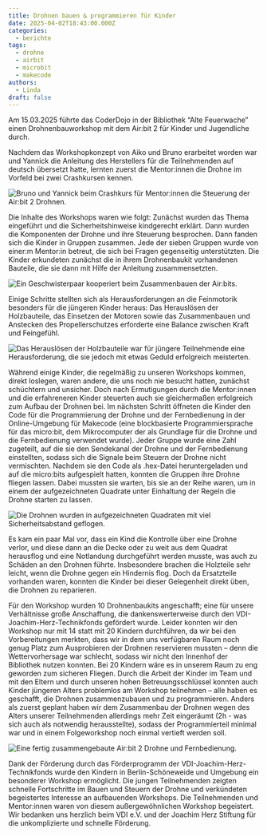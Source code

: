 ```yaml
---
title: Drohnen bauen & programmieren für Kinder
date: 2025-04-02T18:43:00.000Z
categories:
  - berichte
tags:
  - drohne
  - airbit
  - microbit
  - makecode
authors:
  - Linda
draft: false
---
```

Am 15.03.2025 führte das CoderDojo in der Bibliothek “Alte Feuerwache” einen Drohnenbauworkshop mit dem Air:bit 2 für Kinder und Jugendliche durch.

Nachdem das Workshopkonzept von Aiko und Bruno erarbeitet worden war und Yannick die Anleitung des Herstellers für die Teilnehmenden auf deutsch übersetzt hatte, lernten zuerst die Mentor:innen die Drohne im Vorfeld bei zwei Crashkursen kennen.

![Bruno und Yannick beim Crashkurs für Mentor:innen die Steuerung der Air:bit 2 Drohnen.](/images/cms/dsc_1695.jpg "Bruno und Yannick beim Crashkurs für Mentor:innen die Steuerung der Air:bit 2 Drohnen.")

Die Inhalte des Workshops waren wie folgt: Zunächst wurden das Thema eingeführt und die Sicherheitshinweise kindgerecht erklärt. Dann wurden die Komponenten der Drohne und ihre Steuerung besprochen. Dann fanden sich die Kinder in Gruppen zusammen. Jede der sieben Gruppen wurde von einer:m Mentor:in betreut, die sich bei Fragen gegenseitig unterstützten. Die Kinder erkundeten zunächst die in ihrem Drohnenbaukit vorhandenen Bauteile, die sie dann mit Hilfe der Anleitung zusammensetzten. 

![Ein Geschwisterpaar kooperiert beim Zusammenbauen der Air:bits.](/images/cms/dsc_1699.jpg "Ein Geschwisterpaar kooperiert beim Zusammenbauen der Air:bits.")

Einige Schritte stellten sich als Herausforderungen an die Feinmotorik besonders für die jüngeren Kinder heraus: Das Herauslösen der Holzbauteile, das Einsetzen der Motoren sowie das Zusammenbauen und Anstecken des Propellerschutzes erforderte eine Balance zwischen Kraft und Feingefühl. 

![Das Herauslösen der Holzbauteile war für jüngere Teilnehmende eine Herausforderung, die sie jedoch mit etwas Geduld erfolgreich meisterten.](/images/cms/dsc_1696.jpg "Das Herauslösen der Holzbauteile war für jüngere Teilnehmende eine Herausforderung, die sie jedoch mit etwas Geduld erfolgreich meisterten.")

Während einige Kinder, die regelmäßig zu unseren Workshops kommen, direkt loslegen, waren andere, die uns noch nie besucht hatten, zunächst schüchtern und unsicher. Doch nach Ermutigungen durch die Mentor:innen und die erfahreneren Kinder steuerten auch sie gleichermaßen erfolgreich zum Aufbau der Drohnen bei. Im nächsten Schritt öffneten die Kinder den Code für die Programmierung der Drohne und der Fernbedienung in der Online-Umgebung für Makecode (eine blockbasierte Programmiersprache für das micro:bit, dem Mikrocomputer der als Grundlage für die Drohne und die Fernbedienung verwendet wurde). Jeder Gruppe wurde eine Zahl zugeteilt, auf die sie den Sendekanal der Drohne und der Fernbedienung einstellten, sodass sich die Signale beim Steuern der Drohne nicht vermischten. Nachdem sie den Code als .hex-Datei heruntergeladen und auf die micro:bits aufgespielt hatten, konnten die Gruppen ihre Drohne fliegen lassen. Dabei mussten sie warten, bis sie an der Reihe waren, um in einem der aufgezeichneten Quadrate unter Einhaltung der Regeln die Drohne starten zu lassen. 

![Die Drohnen wurden in aufgezeichneten Quadraten mit viel Sicherheitsabstand geflogen.](/images/cms/dsc_1703.jpg "Die Drohnen wurden in aufgezeichneten Quadraten mit viel Sicherheitsabstand geflogen.")

Es kam ein paar Mal vor, dass ein Kind die Kontrolle über eine Drohne verlor, und diese dann an die Decke oder zu weit aus dem Quadrat herausflog und eine Notlandung durchgeführt werden musste, was auch zu Schäden an den Drohnen führte. Insbesondere brachen die Holzteile sehr leicht, wenn die Drohne gegen ein Hindernis flog. Doch da Ersatzteile vorhanden waren, konnten die Kinder bei dieser Gelegenheit direkt üben, die Drohnen zu reparieren. 

Für den Workshop wurden 10 Drohnenbaukits angeschafft; eine für unsere Verhältnisse große Anschaffung, die dankenswerterweise durch den VDI-Joachim-Herz-Technikfonds gefördert wurde. Leider konnten wir den Workshop nur mit 14 statt mit 20 Kindern durchführen, da wir bei den Vorbereitungen merkten, dass wir in dem uns verfügbaren Raum noch genug Platz zum Ausprobieren der Drohnen reservieren mussten – denn die Wettervorhersage war schlecht, sodass wir nicht den Innenhof der Bibliothek nutzen konnten. Bei 20 Kindern wäre es in unserem Raum zu eng geworden zum sicheren Fliegen. Durch die Arbeit der Kinder im Team und mit den Eltern und durch unseren hohen Betreuungsschlüssel konnten auch Kinder jüngeren Alters problemlos am Workshop teilnehmen – alle haben es geschafft, die Drohnen zusammenzubauen und zu programmieren. Anders als zuerst geplant haben wir dem Zusammenbau der Drohnen wegen des Alters unserer Teilnehmenden allerdings mehr Zeit eingeräumt (2h - was sich auch als notwendig herausstellte), sodass der Programmierteil minimal war und in einem Folgeworkshop noch einmal vertieft werden soll.

![Eine fertig zusammengebaute Air:bit 2 Drohne und Fernbedienung.](/images/cms/dsc_1700.jpg "Eine fertig zusammengebaute Air:bit 2 Drohne und Fernbedienung.")

Dank der Förderung durch das Förderprogramm der VDI-Joachim-Herz-Technikfonds wurde den Kindern in Berlin-Schöneweide und Umgebung ein besonderer Workshop ermöglicht. Die jungen Teilnehmenden zeigten schnelle Fortschritte im Bauen und Steuern der Drohne und verkündeten begeistertes Interesse an aufbauenden Workshops. Die Teilnehmenden und Mentor:innen waren von diesem außergewöhnlichen Workshop begeistert. Wir bedanken uns herzlich beim VDI e.V. und der Joachim Herz Stiftung für die unkomplizierte und schnelle Förderung.
